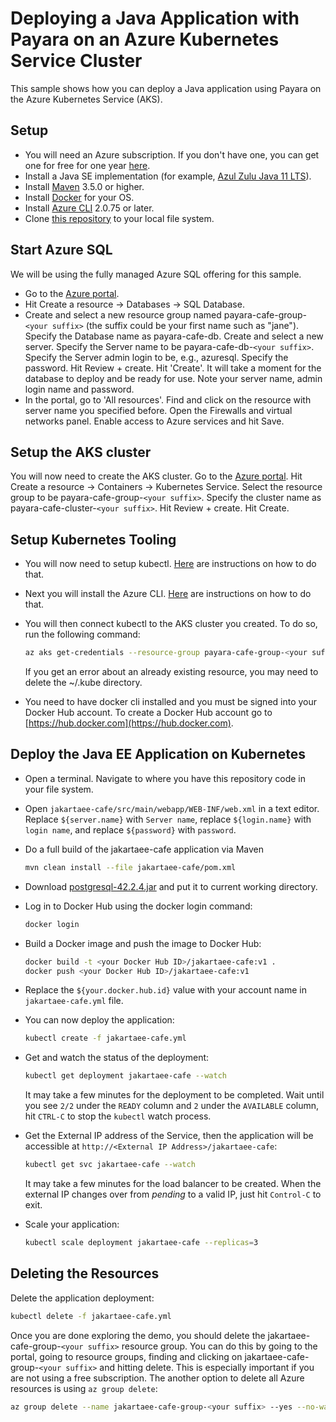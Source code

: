 # Deploying a Java Application with Payara on an Azure Kubernetes Service Cluster

This sample shows how you can deploy a Java application using Payara on the Azure Kubernetes Service (AKS).

## Setup

* You will need an Azure subscription. If you don't have one, you can get one for free for one year [here](https://azure.microsoft.com/free).
* Install a Java SE implementation (for example, [Azul Zulu Java 11 LTS](https://www.azul.com/downloads/zulu-community/?version=java-11-lts&package=jdk)).
* Install [Maven](https://maven.apache.org/download.cgi) 3.5.0 or higher.
* Install [Docker](https://docs.docker.com/get-docker/) for your OS.
* Install [Azure CLI](https://docs.microsoft.com/cli/azure/install-azure-cli?view=azure-cli-latest&preserve-view=true) 2.0.75 or later.
* Clone [this repository](https://github.com/Azure-Samples/payara-on-aks) to your local file system.

## Start Azure SQL

We will be using the fully managed Azure SQL offering for this sample.

* Go to the [Azure portal](http://portal.azure.com).
* Hit Create a resource -> Databases -> SQL Database.
* Create and select a new resource group named payara-cafe-group-`<your suffix>` (the suffix could be your first name such as "jane"). Specify the Database name as payara-cafe-db. Create and select a new server. Specify the Server name to be payara-cafe-db-`<your suffix>`. Specify the Server admin login to be, e.g., azuresql. Specify the password. Hit Review + create. Hit 'Create'. It will take a moment for the database to deploy and be ready for use. Note your server name, admin login name and password.
* In the portal, go to 'All resources'. Find and click on the resource with server name you specified before. Open the Firewalls and virtual networks panel. Enable access to Azure services and hit Save.

## Setup the AKS cluster

You will now need to create the AKS cluster. Go to the [Azure portal](http://portal.azure.com). Hit Create a resource -> Containers -> Kubernetes Service. Select the resource group to be payara-cafe-group-`<your suffix>`. Specify the cluster name as payara-cafe-cluster-`<your suffix>`. Hit Review + create. Hit Create.

## Setup Kubernetes Tooling

* You will now need to setup kubectl. [Here](https://kubernetes.io/docs/tasks/tools/install-kubectl/) are instructions on how to do that.
* Next you will install the Azure CLI. [Here](https://docs.microsoft.com/cli/azure/install-azure-cli?view=azure-cli-latest) are instructions on how to do that.
* You will then connect kubectl to the AKS cluster you created. To do so, run the following command:

  ```bash
  az aks get-credentials --resource-group payara-cafe-group-<your suffix> --name payara-cafe-cluster-<your suffix>
  ```

  If you get an error about an already existing resource, you may need to delete the ~/.kube directory.
* You need to have docker cli installed and you must be signed into your Docker Hub account. To create a Docker Hub account go to [https://hub.docker.com](https://hub.docker.com).

## Deploy the Java EE Application on Kubernetes

* Open a terminal. Navigate to where you have this repository code in your file system.
* Open `jakartaee-cafe/src/main/webapp/WEB-INF/web.xml` in a text editor. Replace `${server.name}` with `Server name`, replace  `${login.name}` with `login name`, and replace `${password}` with `password`.
* Do a full build of the jakartaee-cafe application via Maven

  ```bash
  mvn clean install --file jakartaee-cafe/pom.xml
  ```

* Download [postgresql-42.2.4.jar](https://repo1.maven.org/maven2/org/postgresql/postgresql/42.2.4/postgresql-42.2.4.jar) and put it to current working directory.
* Log in to Docker Hub using the docker login command:

  ```bash
  docker login
  ```

* Build a Docker image and push the image to Docker Hub:

  ```bash
  docker build -t <your Docker Hub ID>/jakartaee-cafe:v1 .
  docker push <your Docker Hub ID>/jakartaee-cafe:v1
  ```

* Replace the `${your.docker.hub.id}` value with your account name in `jakartaee-cafe.yml` file.
* You can now deploy the application:

  ```bash
  kubectl create -f jakartaee-cafe.yml
  ```

* Get and watch the status of the deployment:

  ```bash
  kubectl get deployment jakartaee-cafe --watch
  ```

  It may take a few minutes for the deployment to be completed. Wait until you see `2/2` under the `READY` column and `2` under the `AVAILABLE` column, hit `CTRL-C` to stop the `kubectl` watch process.
* Get the External IP address of the Service, then the application will be accessible at `http://<External IP Address>/jakartaee-cafe`:

  ```bash
  kubectl get svc jakartaee-cafe --watch
  ```

  It may take a few minutes for the load balancer to be created. When the external IP changes over from *pending* to a valid IP, just hit `Control-C` to exit.
* Scale your application:

  ```bash
  kubectl scale deployment jakartaee-cafe --replicas=3
  ```

## Deleting the Resources

Delete the application deployment:

```bash
kubectl delete -f jakartaee-cafe.yml
```

Once you are done exploring the demo, you should delete the jakartaee-cafe-group-`<your suffix>` resource group. You can do this by going to the portal, going to resource groups, finding and clicking on jakartaee-cafe-group-`<your suffix>` and hitting delete. This is especially important if you are not using a free subscription. The another option to delete all Azure resources is using `az group delete`:

```bash
az group delete --name jakartaee-cafe-group-<your suffix> --yes --no-wait
```
